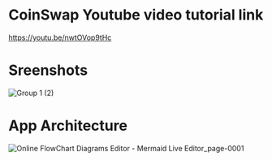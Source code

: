 # CoinSwap Youtube video tutorial link
https://youtu.be/nwtOVop9tHc
# Sreenshots
![Group 1 (2)](https://github.com/CodeInKotLang/CoinSwap/assets/110901093/4e41ee20-2a4a-441b-8667-01de24101e54)
# App Architecture
![Online FlowChart   Diagrams Editor - Mermaid Live Editor_page-0001](https://github.com/CodeInKotLang/CoinSwap/assets/110901093/907f3678-88f2-4a63-adf0-f9eeb34c96af)
